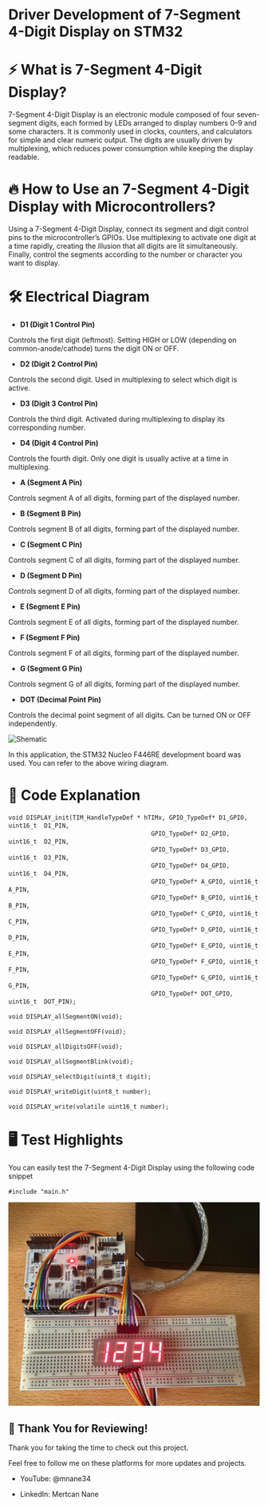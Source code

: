 # Driver Development of 7-Segment 4-Digit Display on STM32 

# ⚡ What is 7-Segment 4-Digit Display?

7-Segment 4-Digit Display is an electronic module composed of four seven-segment digits, each formed by LEDs arranged to display numbers 0–9 and some characters. It is commonly used in clocks, counters, and calculators for simple and clear numeric output. The digits are usually driven by multiplexing, which reduces power consumption while keeping the display readable.

# 🔥 How to Use an 7-Segment 4-Digit Display with Microcontrollers?

Using a 7-Segment 4-Digit Display, connect its segment and digit control pins to the microcontroller’s GPIOs. Use multiplexing to activate one digit at a time rapidly, creating the illusion that all digits are lit simultaneously. Finally, control the segments according to the number or character you want to display.

# 🛠️ Electrical Diagram

- **D1 (Digit 1 Control Pin)**<br>

Controls the first digit (leftmost). Setting HIGH or LOW (depending on common-anode/cathode) turns the digit ON or OFF.

- **D2 (Digit 2 Control Pin)**<br>

Controls the second digit. Used in multiplexing to select which digit is active.

- **D3 (Digit 3 Control Pin)**<br>

Controls the third digit. Activated during multiplexing to display its corresponding number.

- **D4 (Digit 4 Control Pin)**<br>

Controls the fourth digit. Only one digit is usually active at a time in multiplexing.

- **A (Segment A Pin)**<br>

Controls segment A of all digits, forming part of the displayed number.

- **B (Segment B Pin)**<br>

Controls segment B of all digits, forming part of the displayed number.

- **C (Segment C Pin)**<br>

Controls segment C of all digits, forming part of the displayed number.

- **D (Segment D Pin)**<br>

Controls segment D of all digits, forming part of the displayed number.

- **E (Segment E Pin)**<br>

Controls segment E of all digits, forming part of the displayed number.

- **F (Segment F Pin)**<br>

Controls segment F of all digits, forming part of the displayed number.

- **G (Segment G Pin)**<br>

Controls segment G of all digits, forming part of the displayed number.

- **DOT (Decimal Point Pin)**<br>

Controls the decimal point segment of all digits. Can be turned ON or OFF independently.

![Shematic](images/shematic.JPG)

In this application, the STM32 Nucleo F446RE development board was used. You can refer to the above wiring diagram.

# 🚀 Code Explanation

<pre><code class="language-c">void DISPLAY_init(TIM_HandleTypeDef * hTIMx, GPIO_TypeDef* D1_GPIO, uint16_t  D1_PIN,
										GPIO_TypeDef* D2_GPIO, uint16_t  D2_PIN,
										GPIO_TypeDef* D3_GPIO, uint16_t  D3_PIN,
										GPIO_TypeDef* D4_GPIO, uint16_t  D4_PIN,
										GPIO_TypeDef* A_GPIO, uint16_t  A_PIN,
										GPIO_TypeDef* B_GPIO, uint16_t  B_PIN,
										GPIO_TypeDef* C_GPIO, uint16_t  C_PIN,
										GPIO_TypeDef* D_GPIO, uint16_t  D_PIN,
										GPIO_TypeDef* E_GPIO, uint16_t  E_PIN,
										GPIO_TypeDef* F_GPIO, uint16_t  F_PIN,
										GPIO_TypeDef* G_GPIO, uint16_t  G_PIN,
										GPIO_TypeDef* DOT_GPIO, uint16_t  DOT_PIN);
</code></pre>

<pre><code class="language-c">void DISPLAY_allSegmentON(void);
</code></pre>

<pre><code class="language-c">void DISPLAY_allSegmentOFF(void);
</code></pre>

<pre><code class="language-c">void DISPLAY_allDigitsOFF(void);
</code></pre>

<pre><code class="language-c">void DISPLAY_allSegmentBlink(void);
</code></pre>

<pre><code class="language-c">void DISPLAY_selectDigit(uint8_t digit);
</code></pre>

<pre><code class="language-c">void DISPLAY_writeDigit(uint8_t number);
</code></pre>

<pre><code class="language-c">void DISPLAY_write(volatile uint16_t number);
</code></pre>

# 🖥️ Test Highlights

You can easily test the 7-Segment 4-Digit Display using the following code snippet

<pre><code class="language-c">#include "main.h"
</code></pre>

![test](images/test.jpg)

## 🎉 Thank You for Reviewing!

Thank you for taking the time to check out this project.

Feel free to follow me on these platforms for more updates and projects.

- YouTube: @mnane34

- LinkedIn: Mertcan Nane